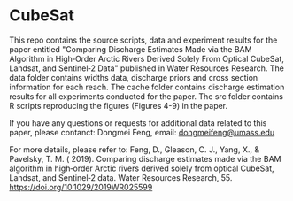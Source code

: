 # CubeSat
This repo contains the source scripts, data and experiment results for the paper entitled "Comparing Discharge Estimates Made via the BAM Algorithm in High‐Order Arctic Rivers Derived Solely From Optical CubeSat, Landsat, and Sentinel‐2 Data" published in Water Resources Research.
The data folder contains widths data, discharge priors and cross section information for each reach.
The cache folder contains discharge estimation results for all experiments conducted for the paper.
The src folder contains R scripts reproducing the figures (Figures 4-9) in the paper.

If you have any questions or requests for additional data related to this paper, please contanct:
Dongmei Feng, email: dongmeifeng@umass.edu

For more details, please refer to:
Feng, D., Gleason, C. J., Yang, X., & Pavelsky, T. M. ( 2019). Comparing discharge estimates made via the BAM algorithm in high‐order Arctic rivers derived solely from optical CubeSat, Landsat, and Sentinel‐2 data. Water Resources Research, 55. https://doi.org/10.1029/2019WR025599
